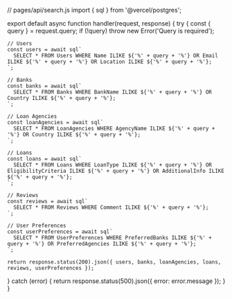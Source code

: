 // pages/api/search.js
import { sql } from '@vercel/postgres';

export default async function handler(request, response) {
  try {
    const { query } = request.query;
    if (!query) throw new Error('Query is required');

    // Users
    const users = await sql`
      SELECT * FROM Users WHERE Name ILIKE ${'%' + query + '%'} OR Email ILIKE ${'%' + query + '%'} OR Location ILIKE ${'%' + query + '%'};
    `;
    
    // Banks
    const banks = await sql`
      SELECT * FROM Banks WHERE BankName ILIKE ${'%' + query + '%'} OR Country ILIKE ${'%' + query + '%'};
    `;
    
    // Loan Agencies
    const loanAgencies = await sql`
      SELECT * FROM LoanAgencies WHERE AgencyName ILIKE ${'%' + query + '%'} OR Country ILIKE ${'%' + query + '%'};
    `;
    
    // Loans
    const loans = await sql`
      SELECT * FROM Loans WHERE LoanType ILIKE ${'%' + query + '%'} OR EligibilityCriteria ILIKE ${'%' + query + '%'} OR AdditionalInfo ILIKE ${'%' + query + '%'};
    `;
    
    // Reviews
    const reviews = await sql`
      SELECT * FROM Reviews WHERE Comment ILIKE ${'%' + query + '%'};
    `;
    
    // User Preferences
    const userPreferences = await sql`
      SELECT * FROM UserPreferences WHERE PreferredBanks ILIKE ${'%' + query + '%'} OR PreferredAgencies ILIKE ${'%' + query + '%'};
    `;
    
    return response.status(200).json({ users, banks, loanAgencies, loans, reviews, userPreferences });
  } catch (error) {
    return response.status(500).json({ error: error.message });
  }
}
